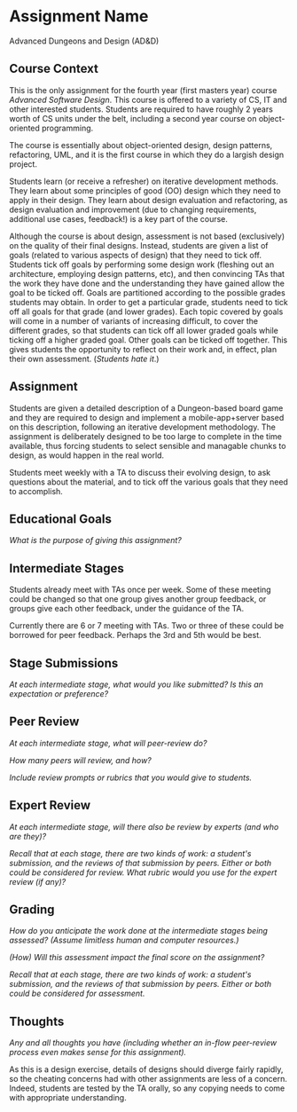 # Assignment Name

Advanced Dungeons and Design (AD&D)

## Course Context

This is the only assignment for the fourth year (first masters year) course
_Advanced Software Design_. This course is offered to a variety of CS, IT and 
other interested students. Students are required to have roughly 2 years worth
of CS units under the belt, including a second year course on object-oriented
programming. 

The course is essentially about object-oriented design, design patterns, refactoring,
UML, and it is the first course in which they do a largish design project.

Students learn (or receive a refresher) on iterative development methods.
They learn about some principles of good (OO) design which they need to
apply in their design. They learn about design evaluation and refactoring,
as design evaluation and  improvement (due to changing requirements, 
additional use cases, feedback!) is a key part of the course.

Although the course is about design, assessment is not based (exclusively) on the quality of
their final designs. Instead, students are given a list of goals (related to various
aspects of design) that they need to tick off. Students tick off goals by performing
some design work (fleshing out an architecture, employing design patterns, etc),
and then convincing TAs that the work they have done and the understanding they 
have gained allow the goal to be ticked off. Goals are partitioned according to
the possible grades students may obtain. In order to get a particular grade,
students need to tick off all goals for that grade (and lower grades). Each
topic covered by goals will come in a number of variants of increasing difficult, to
cover the different grades, so that students can tick off all lower graded goals 
while ticking off a higher graded goal. Other goals can be ticked off together.
This gives students the opportunity to reflect on their work and, in effect,
plan their own assessment. (_Students hate it_.)


## Assignment

Students are given a detailed description of a Dungeon-based board game and they are required
to design and implement a mobile-app+server based on this description, following an iterative development methodology.
The assignment is deliberately designed to be too large to complete in the time 
available, thus forcing students to select sensible and managable chunks to
design, as would happen in the real world.

Students meet weekly with a TA to discuss their evolving design, to ask questions
about the material, and to tick off the various goals that they need to accomplish.

## Educational Goals

_What is the purpose of giving this assignment?_

## Intermediate Stages

Students already meet with TAs once per week. Some of these meeting could be changed so that
one group gives another group feedback, or groups give each other feedback, under the guidance
of the TA. 

Currently there are 6 or 7 meeting with TAs. Two or three of these could be borrowed
for peer feedback. Perhaps the 3rd and 5th would be best.


## Stage Submissions

_At each intermediate stage, what would you like submitted? Is this an expectation or preference?_

## Peer Review

_At each intermediate stage, what will peer-review do?_

_How many peers will review, and how?_

_Include review prompts or rubrics that you would give to students._

## Expert Review

_At each intermediate stage, will there also be review by experts (and who are they)?_

_Recall that at each stage, there are two kinds of work: a student's submission, and the reviews of that submission by peers. Either or both could be considered for review. What rubric would you use for the expert review (if any)?_

## Grading

_How do you anticipate the work done at the  intermediate stages being assessed? (Assume limitless human and computer resources.)_

_(How) Will this assessment impact the final score on the assignment?_

_Recall that at each stage, there are two kinds of work: a student's submission, and the reviews of that submission by peers. Either or both could be considered for assessment._

## Thoughts

_Any and all thoughts you have (including whether an in-flow peer-review process even makes sense for this assignment)._

As this is a design exercise, details of designs should diverge fairly rapidly, so the cheating concerns had with other assignments are less of a concern. Indeed, students are tested by the TA orally, so any copying needs to come with appropriate understanding.
